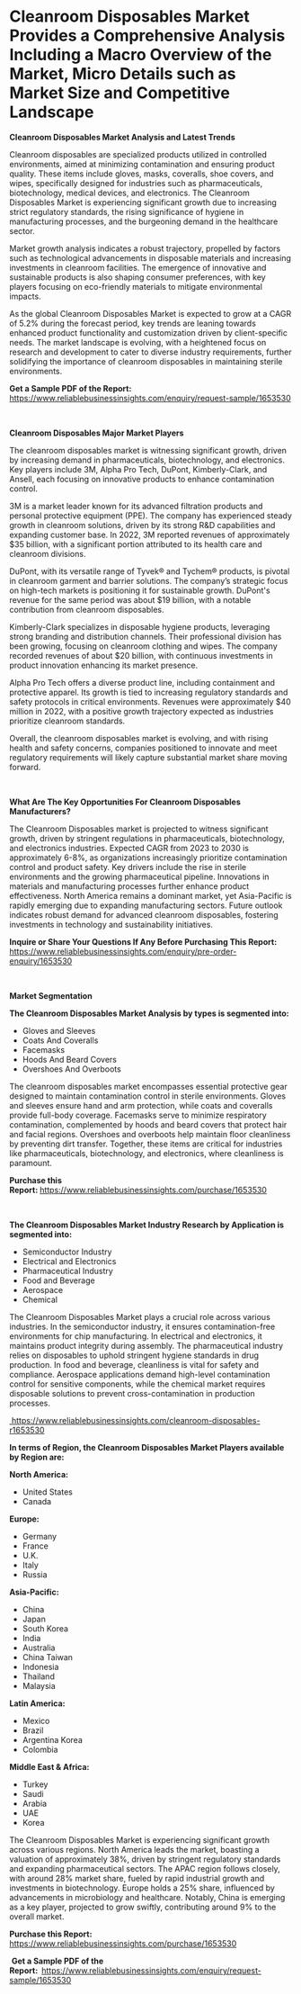 <p><h1>Cleanroom Disposables Market Provides a Comprehensive Analysis Including a Macro Overview of the Market, Micro Details such as Market Size and Competitive Landscape</h1></p><p><strong>Cleanroom Disposables Market Analysis and Latest Trends</strong></p>
<p><p>Cleanroom disposables are specialized products utilized in controlled environments, aimed at minimizing contamination and ensuring product quality. These items include gloves, masks, coveralls, shoe covers, and wipes, specifically designed for industries such as pharmaceuticals, biotechnology, medical devices, and electronics. The Cleanroom Disposables Market is experiencing significant growth due to increasing strict regulatory standards, the rising significance of hygiene in manufacturing processes, and the burgeoning demand in the healthcare sector.</p><p>Market growth analysis indicates a robust trajectory, propelled by factors such as technological advancements in disposable materials and increasing investments in cleanroom facilities. The emergence of innovative and sustainable products is also shaping consumer preferences, with key players focusing on eco-friendly materials to mitigate environmental impacts. </p><p>As the global Cleanroom Disposables Market is expected to grow at a CAGR of 5.2% during the forecast period, key trends are leaning towards enhanced product functionality and customization driven by client-specific needs. The market landscape is evolving, with a heightened focus on research and development to cater to diverse industry requirements, further solidifying the importance of cleanroom disposables in maintaining sterile environments.</p></p>
<p><strong>Get a Sample PDF of the Report:&nbsp;</strong> <a href="https://www.reliablebusinessinsights.com/enquiry/request-sample/1653530?utm_campaign=3456&utm_medium=2&utm_source=Github&utm_content=ia&utm_term=16042025&utm_id=cleanroom-disposables">https://www.reliablebusinessinsights.com/enquiry/request-sample/1653530</a></p>
<p>&nbsp;</p>
<p><strong>Cleanroom Disposables Major Market Players</strong></p>
<p><p>The cleanroom disposables market is witnessing significant growth, driven by increasing demand in pharmaceuticals, biotechnology, and electronics. Key players include 3M, Alpha Pro Tech, DuPont, Kimberly-Clark, and Ansell, each focusing on innovative products to enhance contamination control.</p><p>3M is a market leader known for its advanced filtration products and personal protective equipment (PPE). The company has experienced steady growth in cleanroom solutions, driven by its strong R&D capabilities and expanding customer base. In 2022, 3M reported revenues of approximately $35 billion, with a significant portion attributed to its health care and cleanroom divisions.</p><p>DuPont, with its versatile range of Tyvek® and Tychem® products, is pivotal in cleanroom garment and barrier solutions. The company’s strategic focus on high-tech markets is positioning it for sustainable growth. DuPont's revenue for the same period was about $19 billion, with a notable contribution from cleanroom disposables.</p><p>Kimberly-Clark specializes in disposable hygiene products, leveraging strong branding and distribution channels. Their professional division has been growing, focusing on cleanroom clothing and wipes. The company recorded revenues of about $20 billion, with continuous investments in product innovation enhancing its market presence.</p><p>Alpha Pro Tech offers a diverse product line, including containment and protective apparel. Its growth is tied to increasing regulatory standards and safety protocols in critical environments. Revenues were approximately $40 million in 2022, with a positive growth trajectory expected as industries prioritize cleanroom standards.</p><p>Overall, the cleanroom disposables market is evolving, and with rising health and safety concerns, companies positioned to innovate and meet regulatory requirements will likely capture substantial market share moving forward.</p></p>
<p>&nbsp;</p>
<p><strong>What Are The Key Opportunities For Cleanroom Disposables Manufacturers?</strong></p>
<p><p>The Cleanroom Disposables market is projected to witness significant growth, driven by stringent regulations in pharmaceuticals, biotechnology, and electronics industries. Expected CAGR from 2023 to 2030 is approximately 6-8%, as organizations increasingly prioritize contamination control and product safety. Key drivers include the rise in sterile environments and the growing pharmaceutical pipeline. Innovations in materials and manufacturing processes further enhance product effectiveness. North America remains a dominant market, yet Asia-Pacific is rapidly emerging due to expanding manufacturing sectors. Future outlook indicates robust demand for advanced cleanroom disposables, fostering investments in technology and sustainability initiatives.</p></p>
<p><strong>Inquire or Share Your Questions If Any Before Purchasing This Report:</strong> <a href="https://www.reliablebusinessinsights.com/enquiry/pre-order-enquiry/1653530?utm_campaign=3456&utm_medium=2&utm_source=Github&utm_content=ia&utm_term=16042025&utm_id=cleanroom-disposables">https://www.reliablebusinessinsights.com/enquiry/pre-order-enquiry/1653530</a></p>
<p>&nbsp;</p>
<p><strong>Market Segmentation</strong></p>
<p><strong>The Cleanroom Disposables Market Analysis by types is segmented into:</strong></p>
<p><ul><li>Gloves and Sleeves</li><li>Coats And Coveralls</li><li>Facemasks</li><li>Hoods And Beard Covers</li><li>Overshoes And Overboots</li></ul></p>
<p><p>The cleanroom disposables market encompasses essential protective gear designed to maintain contamination control in sterile environments. Gloves and sleeves ensure hand and arm protection, while coats and coveralls provide full-body coverage. Facemasks serve to minimize respiratory contamination, complemented by hoods and beard covers that protect hair and facial regions. Overshoes and overboots help maintain floor cleanliness by preventing dirt transfer. Together, these items are critical for industries like pharmaceuticals, biotechnology, and electronics, where cleanliness is paramount.</p></p>
<p><strong>Purchase this Report:&nbsp;</strong><a href="https://www.reliablebusinessinsights.com/purchase/1653530?utm_campaign=3456&utm_medium=2&utm_source=Github&utm_content=ia&utm_term=16042025&utm_id=cleanroom-disposables">https://www.reliablebusinessinsights.com/purchase/1653530</a></p>
<p>&nbsp;</p>
<p><strong>The Cleanroom Disposables Market Industry Research by Application is segmented into:</strong></p>
<p><ul><li>Semiconductor Industry</li><li>Electrical and Electronics</li><li>Pharmaceutical Industry</li><li>Food and Beverage</li><li>Aerospace</li><li>Chemical</li></ul></p>
<p><p>The Cleanroom Disposables Market plays a crucial role across various industries. In the semiconductor industry, it ensures contamination-free environments for chip manufacturing. In electrical and electronics, it maintains product integrity during assembly. The pharmaceutical industry relies on disposables to uphold stringent hygiene standards in drug production. In food and beverage, cleanliness is vital for safety and compliance. Aerospace applications demand high-level contamination control for sensitive components, while the chemical market requires disposable solutions to prevent cross-contamination in production processes.</p></p>
<p><a href="https://www.reliablebusinessinsights.com/cleanroom-disposables-r1653530?utm_campaign=3456&utm_medium=2&utm_source=Github&utm_content=ia&utm_term=16042025&utm_id=cleanroom-disposables">&nbsp;https://www.reliablebusinessinsights.com/cleanroom-disposables-r1653530</a></p>
<p><strong>In terms of Region, the Cleanroom Disposables Market Players available by Region are:</strong></p>
<p>
    <p> <strong> North America: </strong>
        <ul>
            <li>United States</li>
            <li>Canada</li>
        </ul>
        </p> 
    <p> <strong> Europe: </strong>
        <ul>
            <li>Germany</li>
            <li>France</li>
            <li>U.K.</li>
            <li>Italy</li>
            <li>Russia</li>
        </ul>
        </p> 
    <p> <strong> Asia-Pacific: </strong>
        <ul>
            <li>China</li>
            <li>Japan</li>
            <li>South Korea</li>
            <li>India</li>
            <li>Australia</li>
            <li>China Taiwan</li>
            <li>Indonesia</li>
            <li>Thailand</li>
            <li>Malaysia</li>
        </ul>
        </p> 
    <p> <strong> Latin America: </strong>
        <ul>
            <li>Mexico</li>
            <li>Brazil</li>
            <li>Argentina Korea</li>
            <li>Colombia</li>
        </ul>
        </p> 
    <p> <strong> Middle East & Africa: </strong>
        <ul>
            <li>Turkey</li>
            <li>Saudi</li>
            <li>Arabia</li>
            <li>UAE</li>
            <li>Korea</li>
        </ul>
    </p>
    </p>
<p><p>The Cleanroom Disposables Market is experiencing significant growth across various regions. North America leads the market, boasting a valuation of approximately 38%, driven by stringent regulatory standards and expanding pharmaceutical sectors. The APAC region follows closely, with around 28% market share, fueled by rapid industrial growth and investments in biotechnology. Europe holds a 25% share, influenced by advancements in microbiology and healthcare. Notably, China is emerging as a key player, projected to grow swiftly, contributing around 9% to the overall market.</p></p>
<p><strong>Purchase this Report: </strong><a href="https://www.reliablebusinessinsights.com/purchase/1653530?utm_campaign=3456&utm_medium=2&utm_source=Github&utm_content=ia&utm_term=16042025&utm_id=cleanroom-disposables">https://www.reliablebusinessinsights.com/purchase/1653530</a></p>
<p>&nbsp;<strong>Get a Sample PDF of the Report:&nbsp;&nbsp;</strong><a href="https://www.reliablebusinessinsights.com/enquiry/request-sample/1653530?utm_campaign=3456&utm_medium=2&utm_source=Github&utm_content=ia&utm_term=16042025&utm_id=cleanroom-disposables">https://www.reliablebusinessinsights.com/enquiry/request-sample/1653530</a></p>
<p><strong></strong></p>
<p><p></p><p></p><p></p></p>